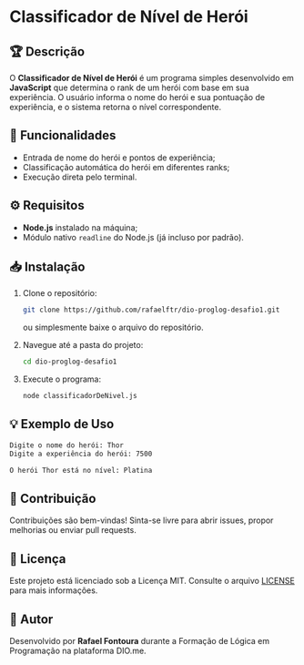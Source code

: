 # Classificador de Nível de Herói

## 🏆 Descrição
O **Classificador de Nível de Herói** é um programa simples desenvolvido em **JavaScript** que determina o rank de um herói com base em sua experiência. O usuário informa o nome do herói e sua pontuação de experiência, e o sistema retorna o nível correspondente.

## 🚀 Funcionalidades
- Entrada de nome do herói e pontos de experiência;
- Classificação automática do herói em diferentes ranks;
- Execução direta pelo terminal.

## ⚙️ Requisitos
- **Node.js** instalado na máquina;
- Módulo nativo `readline` do Node.js (já incluso por padrão).

## 📥 Instalação
1. Clone o repositório:
   ```bash
   git clone https://github.com/rafaelftr/dio-proglog-desafio1.git
   ```
   ou simplesmente baixe o arquivo do repositório.

2. Navegue até a pasta do projeto:
   ```bash
   cd dio-proglog-desafio1
   ```

3. Execute o programa:
   ```bash
   node classificadorDeNivel.js
   ```

## 💡 Exemplo de Uso
```bash
Digite o nome do herói: Thor
Digite a experiência do herói: 7500

O herói Thor está no nível: Platina
```

## 🤝 Contribuição
Contribuições são bem-vindas! Sinta-se livre para abrir issues, propor melhorias ou enviar pull requests.

## 📜 Licença
Este projeto está licenciado sob a Licença MIT. Consulte o arquivo [LICENSE](LICENSE) para mais informações.

## 👤 Autor
Desenvolvido por **Rafael Fontoura** durante a Formação de Lógica em Programação na plataforma DIO.me.


